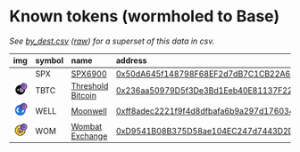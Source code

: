 
Known tokens (wormholed to Base)
===================================
_See [by_dest.csv](by_dest.csv) ([raw](https://raw.githubusercontent.com/xlabs/portal-bridge-ui/main/apps/token-list/content/by_dest.csv)) for a superset of this data in csv._

  
| img                                                                                                       | symbol   | name                                                             | address                                                                                                              |   decimals | origin   | sourceAddress                                                                                                           |   sourceDecimals | markets                                                            | symbol   |
|:----------------------------------------------------------------------------------------------------------|:---------|:-----------------------------------------------------------------|:---------------------------------------------------------------------------------------------------------------------|-----------:|:---------|:------------------------------------------------------------------------------------------------------------------------|-----------------:|:-------------------------------------------------------------------|:-----------------|
|                                                                                                           | SPX      | [SPX6900](http://coingecko.com/en/coins/spx6900)                 | [0x50dA645f148798F68EF2d7dB7C1CB22A6819bb2C](https://basescan.org//token/0x50dA645f148798F68EF2d7dB7C1CB22A6819bb2C) |          8 | ethereum | [0xe0f63a424a4439cbe457d80e4f4b51ad25b2c56c](https://etherscan.io/address/0xe0f63a424a4439cbe457d80e4f4b51ad25b2c56c)   |                8 | [uniswap](https://app.uniswap.org/)                                | SPX              |
| ![TBTC](https://raw.githubusercontent.com/xlabs/portal-bridge-ui/main/apps/token-list/assets/TBTC_wh.png) | TBTC     | [Threshold Bitcoin](http://coingecko.com/en/coins/tbtc)          | [0x236aa50979D5f3De3Bd1Eeb40E81137F22ab794b](https://basescan.org//token/0x236aa50979D5f3De3Bd1Eeb40E81137F22ab794b) |          8 | solana   | [6DNSN2BJsaPFdFFc1zP37kkeNe4Usc1Sqkzr9C9vPWcU](https://solscan.io/address/6DNSN2BJsaPFdFFc1zP37kkeNe4Usc1Sqkzr9C9vPWcU) |               18 | [threshold network](https://dashboard.threshold.network/TBTC/mint) | TBTC             |
| ![WELL](https://raw.githubusercontent.com/xlabs/portal-bridge-ui/main/apps/token-list/assets/WELL_wh.png) | WELL     | [Moonwell](http://coingecko.com/en/coins/moonwell)               | [0xff8adec2221f9f4d8dfbafa6b9a297d17603493d](https://basescan.org//token/0xff8adec2221f9f4d8dfbafa6b9a297d17603493d) |         18 | moonbeam | [0x511ab53f793683763e5a8829738301368a2411e3](https://moonscan.io/address/0x511ab53f793683763e5a8829738301368a2411e3)    |               18 | [balancer](https://app.balancer.fi/#/trade)                        | WELL             |
| ![WOM](https://raw.githubusercontent.com/xlabs/portal-bridge-ui/main/apps/token-list/assets/WOM_wh.png)   | WOM      | [Wombat Exchange](http://coingecko.com/en/coins/wombat-exchange) | [0xD9541B08B375D58ae104EC247d7443D2D7235D64](https://basescan.org//token/0xD9541B08B375D58ae104EC247d7443D2D7235D64) |         18 | bsc      | [0xad6742a35fb341a9cc6ad674738dd8da98b94fb1](https://bscscan.com/address/0xad6742a35fb341a9cc6ad674738dd8da98b94fb1)    |               18 |                                                                    | WOM              |